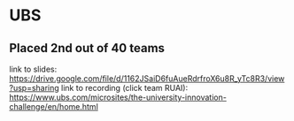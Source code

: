 # UBS

## Placed 2nd out of 40 teams

link to slides: https://drive.google.com/file/d/1162JSaiD6fuAueRdrfroX6u8R_yTc8R3/view?usp=sharing
link to recording (click team RUAI): https://www.ubs.com/microsites/the-university-innovation-challenge/en/home.html
